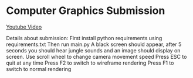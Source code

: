 # Computer Graphics Submission

  
[Youtube Video](https://www.youtube.com/watch?v=KMMVIJdEdVE)

Details about submission:
First install python requirements using requirements.txt
Then run main.py
A black screen should appear, after 5 seconds you should hear jungle sounds and an image should display on screen.
Use scroll wheel to change camera movement speed
Press ESC to quit at any time
Press F2 to switch to wireframe rendering
Press F1 to switch to normal rendering